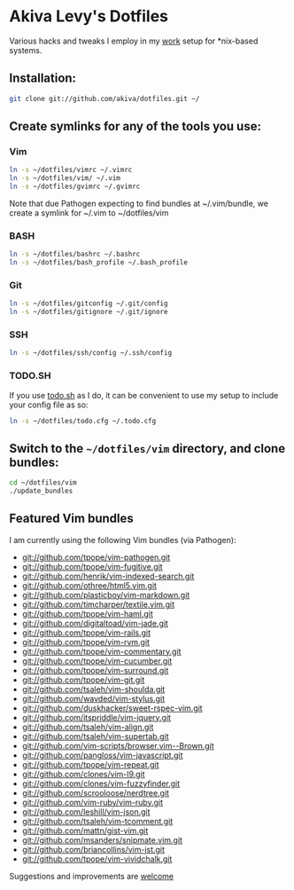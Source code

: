 # Akiva Levy's Dotfiles

Various hacks and tweaks I employ in my [work](http://sixthirteendesign.com) 
setup for *nix-based systems.

## Installation:

```bash
git clone git://github.com/akiva/dotfiles.git ~/
```

## Create symlinks for any of the tools you use:

### Vim

```bash
ln -s ~/dotfiles/vimrc ~/.vimrc
ln -s ~/dotfiles/vim/ ~/.vim
ln -s ~/dotfiles/gvimrc ~/.gvimrc
```

Note that due Pathogen expecting to find bundles at ~/.vim/bundle, we create a 
symlink for ~/.vim to ~/dotfiles/vim

### BASH

```bash
ln -s ~/dotfiles/bashrc ~/.bashrc
ln -s ~/dotfiles/bash_profile ~/.bash_profile
```

### Git

```bash
ln -s ~/dotfiles/gitconfig ~/.git/config
ln -s ~/dotfiles/gitignore ~/.git/ignore
```

### SSH

```bash
ln -s ~/dotfiles/ssh/config ~/.ssh/config
```

### TODO.SH

If you use [todo.sh](https://github.com/ginatrapani/todo.txt-cli) as I do, 
it can be convenient to use my setup to include your config file as so:

```bash
ln -s ~/dotfiles/todo.cfg ~/.todo.cfg
```

## Switch to the `~/dotfiles/vim` directory, and clone bundles:

```bash
cd ~/dotfiles/vim
./update_bundles
```

## Featured Vim bundles

I am currently using the following Vim bundles (via Pathogen):

* <git://github.com/tpope/vim-pathogen.git>
* <git://github.com/tpope/vim-fugitive.git>
* <git://github.com/henrik/vim-indexed-search.git>
* <git://github.com/othree/html5.vim.git>
* <git://github.com/plasticboy/vim-markdown.git>
* <git://github.com/timcharper/textile.vim.git>
* <git://github.com/tpope/vim-haml.git>
* <git://github.com/digitaltoad/vim-jade.git>
* <git://github.com/tpope/vim-rails.git>
* <git://github.com/tpope/vim-rvm.git>
* <git://github.com/tpope/vim-commentary.git>
* <git://github.com/tpope/vim-cucumber.git>
* <git://github.com/tpope/vim-surround.git>
* <git://github.com/tpope/vim-git.git>
* <git://github.com/tsaleh/vim-shoulda.git>
* <git://github.com/wavded/vim-stylus.git>
* <git://github.com/duskhacker/sweet-rspec-vim.git>
* <git://github.com/itspriddle/vim-jquery.git>
* <git://github.com/tsaleh/vim-align.git>
* <git://github.com/tsaleh/vim-supertab.git>
* <git://github.com/vim-scripts/browser.vim--Brown.git>
* <git://github.com/pangloss/vim-javascript.git>
* <git://github.com/tpope/vim-repeat.git>
* <git://github.com/clones/vim-l9.git>
* <git://github.com/clones/vim-fuzzyfinder.git>
* <git://github.com/scrooloose/nerdtree.git>
* <git://github.com/vim-ruby/vim-ruby.git>
* <git://github.com/leshill/vim-json.git>
* <git://github.com/tsaleh/vim-tcomment.git>
* <git://github.com/mattn/gist-vim.git>
* <git://github.com/msanders/snipmate.vim.git>
* <git://github.com/briancollins/vim-jst.git>
* <git://github.com/tpope/vim-vividchalk.git>

Suggestions and improvements are 
[welcome](https://github.com/akiva/dotfiles/issues)
